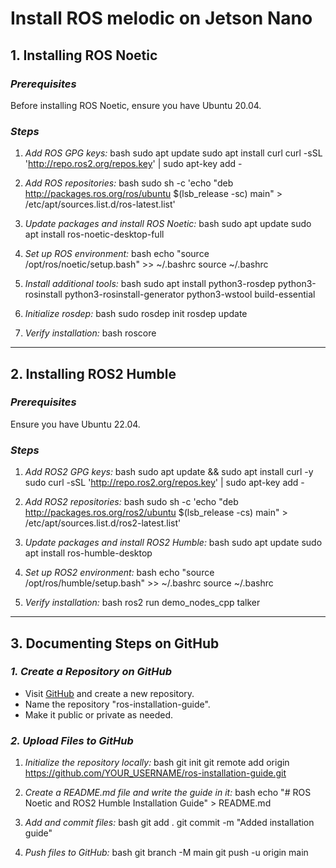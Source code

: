 # Install ROS melodic on Jetson Nano
## 1. Installing ROS Noetic

### *Prerequisites*
Before installing ROS Noetic, ensure you have Ubuntu 20.04.

### *Steps*
1. *Add ROS GPG keys:*
   bash
   sudo apt update
   sudo apt install curl
   curl -sSL 'http://repo.ros2.org/repos.key' | sudo apt-key add -
   

2. *Add ROS repositories:*
   bash
   sudo sh -c 'echo "deb http://packages.ros.org/ros/ubuntu $(lsb_release -sc) main" > /etc/apt/sources.list.d/ros-latest.list'
   

3. *Update packages and install ROS Noetic:*
   bash
   sudo apt update
   sudo apt install ros-noetic-desktop-full
   

4. *Set up ROS environment:*
   bash
   echo "source /opt/ros/noetic/setup.bash" >> ~/.bashrc
   source ~/.bashrc
   

5. *Install additional tools:*
   bash
   sudo apt install python3-rosdep python3-rosinstall python3-rosinstall-generator python3-wstool build-essential
   

6. *Initialize rosdep:*
   bash
   sudo rosdep init
   rosdep update
   

7. *Verify installation:*
   bash
   roscore
   

---

## 2. Installing ROS2 Humble

### *Prerequisites*
Ensure you have Ubuntu 22.04.

### *Steps*
1. *Add ROS2 GPG keys:*
   bash
   sudo apt update && sudo apt install curl -y
   sudo curl -sSL 'http://repo.ros2.org/repos.key' | sudo apt-key add -
   

2. *Add ROS2 repositories:*
   bash
   sudo sh -c 'echo "deb http://packages.ros.org/ros2/ubuntu $(lsb_release -cs) main" > /etc/apt/sources.list.d/ros2-latest.list'
   

3. *Update packages and install ROS2 Humble:*
   bash
   sudo apt update
   sudo apt install ros-humble-desktop
   

4. *Set up ROS2 environment:*
   bash
   echo "source /opt/ros/humble/setup.bash" >> ~/.bashrc
   source ~/.bashrc
   

5. *Verify installation:*
   bash
   ros2 run demo_nodes_cpp talker
   

---

## 3. Documenting Steps on GitHub

### *1. Create a Repository on GitHub*
- Visit [GitHub](https://github.com) and create a new repository.
- Name the repository "ros-installation-guide".
- Make it public or private as needed.

### *2. Upload Files to GitHub*
1. *Initialize the repository locally:*
   bash
   git init
   git remote add origin https://github.com/YOUR_USERNAME/ros-installation-guide.git
   

2. *Create a README.md file and write the guide in it:*
   bash
   echo "# ROS Noetic and ROS2 Humble Installation Guide" > README.md
   

3. *Add and commit files:*
   bash
   git add .
   git commit -m "Added installation guide"
   

4. *Push files to GitHub:*
   bash
   git branch -M main
   git push -u origin main
   

